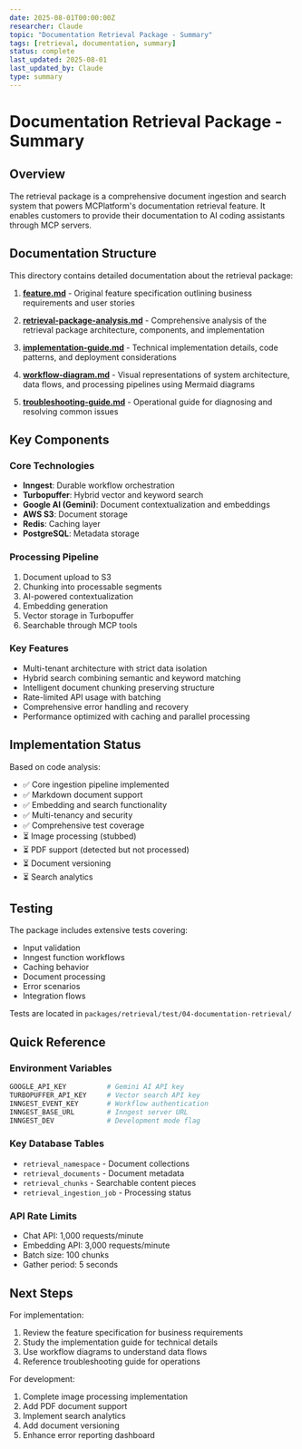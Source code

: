 ```yaml
---
date: 2025-08-01T00:00:00Z
researcher: Claude
topic: "Documentation Retrieval Package - Summary"
tags: [retrieval, documentation, summary]
status: complete
last_updated: 2025-08-01
last_updated_by: Claude
type: summary
---
```


# Documentation Retrieval Package - Summary

## Overview

The retrieval package is a comprehensive document ingestion and search system that powers MCPlatform's documentation retrieval feature. It enables customers to provide their documentation to AI coding assistants through MCP servers.

## Documentation Structure

This directory contains detailed documentation about the retrieval package:

1. **[feature.md](./feature.md)** - Original feature specification outlining business requirements and user stories

2. **[retrieval-package-analysis.md](./retrieval-package-analysis.md)** - Comprehensive analysis of the retrieval package architecture, components, and implementation

3. **[implementation-guide.md](./implementation-guide.md)** - Technical implementation details, code patterns, and deployment considerations

4. **[workflow-diagram.md](./workflow-diagram.md)** - Visual representations of system architecture, data flows, and processing pipelines using Mermaid diagrams

5. **[troubleshooting-guide.md](./troubleshooting-guide.md)** - Operational guide for diagnosing and resolving common issues

## Key Components

### Core Technologies
- **Inngest**: Durable workflow orchestration
- **Turbopuffer**: Hybrid vector and keyword search
- **Google AI (Gemini)**: Document contextualization and embeddings
- **AWS S3**: Document storage
- **Redis**: Caching layer
- **PostgreSQL**: Metadata storage

### Processing Pipeline
1. Document upload to S3
2. Chunking into processable segments
3. AI-powered contextualization
4. Embedding generation
5. Vector storage in Turbopuffer
6. Searchable through MCP tools

### Key Features
- Multi-tenant architecture with strict data isolation
- Hybrid search combining semantic and keyword matching
- Intelligent document chunking preserving structure
- Rate-limited API usage with batching
- Comprehensive error handling and recovery
- Performance optimized with caching and parallel processing

## Implementation Status

Based on code analysis:
- ✅ Core ingestion pipeline implemented
- ✅ Markdown document support
- ✅ Embedding and search functionality
- ✅ Multi-tenancy and security
- ✅ Comprehensive test coverage
- ⏳ Image processing (stubbed)
- ⏳ PDF support (detected but not processed)
- ⏳ Document versioning
- ⏳ Search analytics

## Testing

The package includes extensive tests covering:
- Input validation
- Inngest function workflows
- Caching behavior
- Document processing
- Error scenarios
- Integration flows

Tests are located in `packages/retrieval/test/04-documentation-retrieval/`

## Quick Reference

### Environment Variables
```bash
GOOGLE_API_KEY          # Gemini AI API key
TURBOPUFFER_API_KEY     # Vector search API key
INNGEST_EVENT_KEY       # Workflow authentication
INNGEST_BASE_URL        # Inngest server URL
INNGEST_DEV             # Development mode flag
```

### Key Database Tables
- `retrieval_namespace` - Document collections
- `retrieval_documents` - Document metadata
- `retrieval_chunks` - Searchable content pieces
- `retrieval_ingestion_job` - Processing status

### API Rate Limits
- Chat API: 1,000 requests/minute
- Embedding API: 3,000 requests/minute
- Batch size: 100 chunks
- Gather period: 5 seconds

## Next Steps

For implementation:
1. Review the feature specification for business requirements
2. Study the implementation guide for technical details
3. Use workflow diagrams to understand data flows
4. Reference troubleshooting guide for operations

For development:
1. Complete image processing implementation
2. Add PDF document support
3. Implement search analytics
4. Add document versioning
5. Enhance error reporting dashboard
